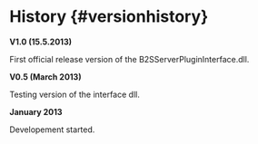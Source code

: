 ﻿History {#versionhistory}
==================

__V1.0 (15.5.2013)__

First official release version of the B2SServerPluginInterface.dll.

__V0.5 (March 2013)__

Testing version of the interface dll.

__January 2013__

Developement started.